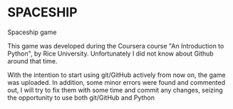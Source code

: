 # SPACESHIP
Spaceship game

This game was developed during the Coursera course "An Introduction to Python", by Rice University.
Unfortunately I did not know about Github around that time.

With the intention to start using git/GitHub actively from now on, the game was uploaded.
In addition, some minor errors were found and commented out, I will try to fix them with some time and commit any changes, seizing the opportunity to use both git/GitHub and Python
